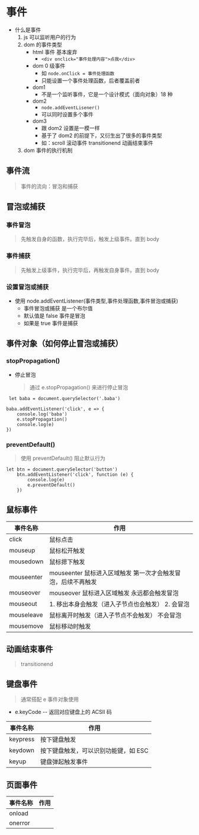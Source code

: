 # 事件

-   什么是事件
    1. js 可以监听用户的行为
    2. dom 的事件类型
        - html 事件 基本废弃
            - `<div onclick="事件处理内容">点我</div>`
        - dom 0 级事件
            - 如 `node.onClick = 事件处理函数`
            - 只能设置一个事件处理函数，后者覆盖前者
        - dom1
            - 不是一个监听事件，它是一个设计模式（面向对象）18 种
        - dom2
            - `node.addEventLisener()`
            - 可以同时设置多个事件
        - dom3
            - 跟 dom2 设置是一模一样
            - 基于了 dom2 的前提下，又衍生出了很多的事件类型
            - 如：scroll 滚动事件 transitionend 动画结束事件
    3. dom 事件的执行机制

## 事件流

> 事件的流向：冒泡和捕获

## 冒泡或捕获

### 事件冒泡

> 先触发自身的函数，执行完毕后，触发上级事件。直到 body

### 事件捕获

> 先触发上级事件，执行完毕后，再触发自身事件。直到 body

### 设置冒泡或捕获

-   使用 node.addEventListener(事件类型,事件处理函数,事件冒泡或捕获)
    -   事件冒泡或捕获 是一个布尔值
    -   默认值是 false 事件是冒泡
    -   如果是 true 事件是捕获

## 事件对象（如何停止冒泡或捕获）

### stopPropagation()

-   停止冒泡
    > 通过 e.stopPropagation() 来进行停止冒泡

```
 let baba = document.querySelector('.baba')

baba.addEventListener('click', e => {
    console.log('baba')
    e.stopPropagation()
    console.log(e)
})

```

### preventDefault()

> 使用 preventDefault() 阻止默认行为

```
let btn = document.querySelector('button')
    btn.addEventListener('click', function (e) {
        console.log(e)
        e.preventDefault()
    })
```

## 鼠标事件

| 事件名称   | 作用                                                         |
| ---------- | ------------------------------------------------------------ |
| click      | 鼠标点击                                                     |
| mouseup    | 鼠标松开触发                                                 |
| mousedown  | 鼠标摁下触发                                                 |
| mouseenter | mouseenter 鼠标进入区域触发 第一次才会触发冒泡，后续不再触发 |
| mouseover  | mouseover 鼠标进入区域触发 永远都会触发冒泡                  |
| mouseout   | 1. 移出本身会触发（进入子节点也会触发） 2. 会冒泡            |
| mouseleave | 鼠标离开时触发（进入子节点不会触发） 不会冒泡                |
| mousemove  | 鼠标移动时触发                                               |

## 动画结束事件

> transitionend

## 键盘事件

> 通常搭配 e 事件对象使用

-   e.keyCode -- 返回对应键盘上的 ACSII 码

| 事件名称 | 作用                                 |
| -------- | ------------------------------------ |
| keypress | 按下键盘触发                         |
| keydown  | 按下键盘触发，可以识别功能键，如 ESC |
| keyup    | 键盘弹起触发事件                     |

## 页面事件

| 事件名称 | 作用 |
| -------- | ---- |
| onload   |      |
| onerror  |      |

